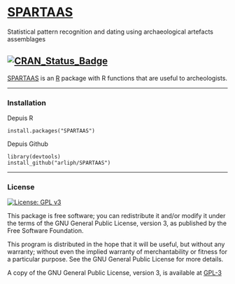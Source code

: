 # [SPARTAAS](https://spartaas.gitpages.huma-num.fr/r-package/index.html)
Statistical pattern recognition and dating using archaeological artefacts assemblages

[![CRAN_Status_Badge](https://www.r-pkg.org/badges/version/SPARTAAS)](https://cran.r-project.org/package=SPARTAAS)
---

[SPARTAAS](https://spartaas.gitpages.huma-num.fr/r-package/index.html) is an [R](https://www.r-project.org) package with R functions that are
useful to archeologists.

---

### Installation

Depuis R

```
install.packages("SPARTAAS")
```

Depuis Github

```
library(devtools)
install_github("arliph/SPARTAAS")
```

---

### License

[![License: GPL v3](https://img.shields.io/badge/License-GPLv3-blue.svg)](https://www.gnu.org/licenses/gpl-3.0)

This package is free software; you can redistribute it and/or modify it
under the terms of the GNU General Public License, version 3, as
published by the Free Software Foundation.

This program is distributed in the hope that it will be useful, but
without any warranty; without even the implied warranty of
merchantability or fitness for a particular purpose.  See the GNU
General Public License for more details.

A copy of the GNU General Public License, version 3, is available at [GPL-3](https://www.r-project.org/Licenses/GPL-3)
